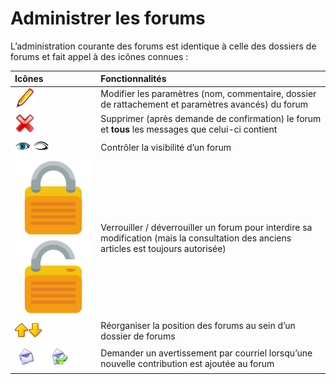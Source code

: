 # Administrer les forums

L’administration courante des forums est identique à celle des dossiers de forums et fait appel à des icônes connues :

| Icônes | Fonctionnalités |
| :--- | :--- |
| ![](../../.gitbook/assets/edit.png) | Modifier les paramètres \(nom, commentaire, dossier de rattachement et paramètres avancés\) du forum |
| ![](../../.gitbook/assets/graficos27.png) | Supprimer \(après demande de confirmation\) le forum et **tous** les messages que celui-ci contient |
| ![](../../.gitbook/assets/visible.png) ![](../../.gitbook/assets/invisible.png) | Contrôler la visibilité d’un forum |
| ![](../../.gitbook/assets/image19%20%287%29.png) ![](../../.gitbook/assets/image20%20%286%29.png) | Verrouiller / déverrouiller un forum pour interdire sa modification \(mais la consultation des anciens articles est toujours autorisée\) |
| ![](../../.gitbook/assets/image91%20%281%29.png)![](../../.gitbook/assets/image92%20%281%29.png) | Réorganiser la position des forums au sein d’un dossier de forums |
| ![](../../.gitbook/assets/image93%20%281%29.png) | Demander un avertissement par courriel lorsqu’une nouvelle contribution est ajoutée au forum |

